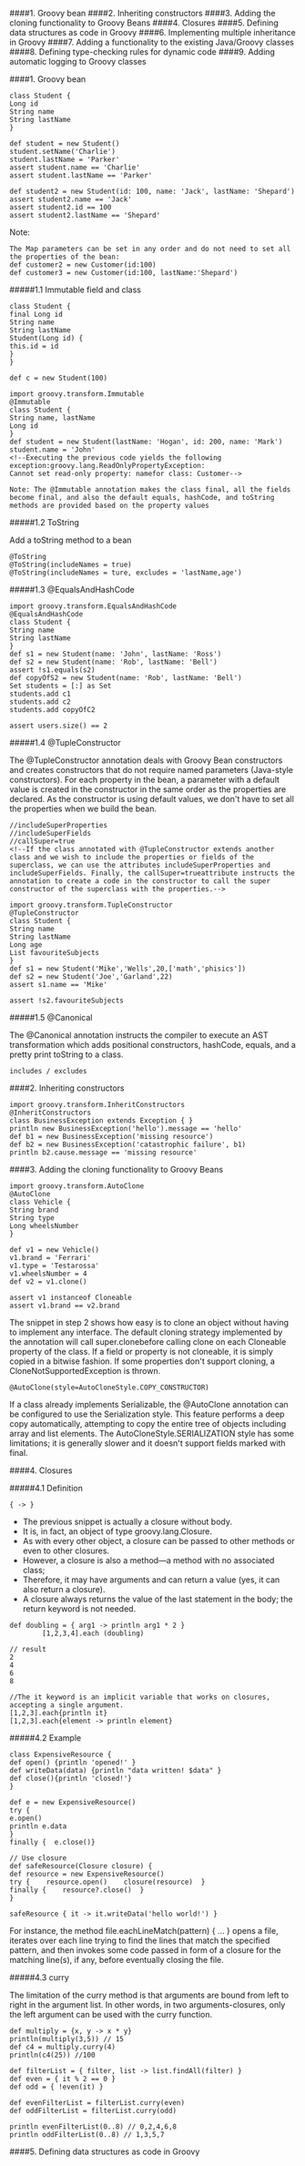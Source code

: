 

####1. Groovy bean
####2. Inheriting constructors
####3. Adding the cloning functionality to Groovy Beans
####4. Closures
####5. Defining data structures as code in Groovy
####6. Implementing multiple inheritance in Groovy
####7. Adding a functionality to the existing Java/Groovy classes
####8. Defining type-checking rules for dynamic code
####9. Adding automatic logging to Groovy classes


####1. Groovy bean

```
class Student {  
Long id  
String name  
String lastName
}
```

```
def student = new Student()
student.setName('Charlie')
student.lastName = 'Parker'
assert student.name == 'Charlie'
assert student.lastName == 'Parker'

def student2 = new Student(id: 100, name: 'Jack', lastName: 'Shepard')
assert student2.name == 'Jack'
assert student2.id == 100
assert student2.lastName == 'Shepard'
```

Note:
```
The Map parameters can be set in any order and do not need to set all the properties of the bean:
def customer2 = new Customer(id:100)
def customer3 = new Customer(id:100, lastName:'Shepard')
```

#####1.1 Immutable field and class
```
class Student {  
final Long id  
String name  
String lastName  
Student(Long id) {
this.id = id  
}
}

def c = new Student(100)
```

```
import groovy.transform.Immutable
@Immutable
class Student {  
String name, lastName  
Long id
}
def student = new Student(lastName: 'Hogan', id: 200, name: 'Mark')
student.name = 'John'
<!--Executing the previous code yields the following exception:groovy.lang.ReadOnlyPropertyException:
Cannot set read-only property: namefor class: Customer-->

Note: The @Immutable annotation makes the class final, all the fields become final, and also the default equals, hashCode, and toString methods are provided based on the property values
```

#####1.2 ToString

Add a toString method to  a bean
```
@ToString
@ToString(includeNames = true)
@ToString(includeNames = ture, excludes = 'lastName,age')
```

#####1.3 @EqualsAndHashCode
```
import groovy.transform.EqualsAndHashCode
@EqualsAndHashCode
class Student {  
String name  
String lastName
}
def s1 = new Student(name: 'John', lastName: 'Ross')
def s2 = new Student(name: 'Rob', lastName: 'Bell')
assert !s1.equals(s2)
def copyOfS2 = new Student(name: 'Rob', lastName: 'Bell')
Set students = [:] as Set
students.add c1
students.add c2
students.add copyOfC2

assert users.size() == 2
```

#####1.4 @TupleConstructor

The @TupleConstructor annotation deals with Groovy Bean constructors and creates constructors that do not require named parameters (Java-style constructors). For each property in the bean, a parameter with a default value is created in the constructor in the same order as the properties are declared. As the constructor is using default values,  we don't have to set all the properties when we build the bean.

```
//includeSuperProperties
//includeSuperFields
//callSuper=true
<!--If the class annotated with @TupleConstructor extends another class and we wish to include the properties or fields of the superclass, we can use the attributes includeSuperProperties and includeSuperFields. Finally, the callSuper=trueattribute instructs the annotation to create a code in the constructor to call the super constructor of the superclass with the properties.-->

import groovy.transform.TupleConstructor
@TupleConstructor
class Student {  
String name  
String lastName  
Long age  
List favouriteSubjects
}
def s1 = new Student('Mike','Wells',20,['math','phisics'])
def s2 = new Student('Joe','Garland',22)
assert s1.name == 'Mike'

assert !s2.favouriteSubjects
```

#####1.5 @Canonical

The @Canonical annotation instructs the compiler to execute an AST transformation which adds positional constructors, hashCode, equals, and a pretty print toString to a class.

```
includes / excludes
```

####2. Inheriting constructors 
```
import groovy.transform.InheritConstructors
@InheritConstructors
class BusinessException extends Exception { }
println new BusinessException('hello').message == 'hello'
def b1 = new BusinessException('missing resource')
def b2 = new BusinessException('catastrophic failure', b1)
println b2.cause.message == 'missing resource'
```

####3. Adding the cloning functionality to Groovy Beans

```
import groovy.transform.AutoClone
@AutoClone   
class Vehicle {
String brand  
String type  
Long wheelsNumber
}
```
```
def v1 = new Vehicle()
v1.brand = 'Ferrari'
v1.type = 'Testarossa'
v1.wheelsNumber = 4
def v2 = v1.clone()

assert v1 instanceof Cloneable
assert v1.brand == v2.brand
```
The snippet in step 2 shows how easy is to clone an object without having to implement any interface. The default cloning strategy implemented by the annotation will call super.clonebefore calling clone on each Cloneable property of the class. If a field or property is not cloneable, it is simply copied in a bitwise fashion. If some properties don't support cloning, a CloneNotSupportedException is thrown.

```
@AutoClone(style=AutoCloneStyle.COPY_CONSTRUCTOR)
```
If a class already implements Serializable, the @AutoClone annotation can be configured to use the Serialization style. This feature performs a deep copy automatically, attempting to copy the entire tree of objects including array and list elements. The AutoCloneStyle.SERIALIZATION style has some limitations; it is generally slower  and it doesn't support fields marked with final.


####4. Closures

#####4.1 Definition
```
{ -> }
```
* The previous snippet is actually a closure without body. 
* It is, in fact, an object of type groovy.lang.Closure. 
* As with every other object, a closure can be passed to other methods or even to other closures. 
* However, a closure is also a method—a method with no associated class; 
* Therefore, it may have arguments and can return a value (yes, it can also return a closure). 
* A closure always returns the value of the last statement in the body; the return keyword is not needed. 

```
def doubling = { arg1 -> println arg1 * 2 }
        [1,2,3,4].each (doubling)
        
// result
2
4
6
8
```

```
//The it keyword is an implicit variable that works on closures, accepting a single argument.  
[1,2,3].each{println it}
[1,2,3].each{element -> println element}
```

#####4.2 Example
```
class ExpensiveResource {
def open() {println 'opened!' }    
def writeData(data) {println "data written! $data" }    
def close(){println 'closed!'}
}

def e = new ExpensiveResource()
try {  
e.open()  
println e.data
} 
finally {  e.close()}
```

```
// Use closure
def safeResource(Closure closure) {  
def resource = new ExpensiveResource()  
try {    resource.open()    closure(resource)  } 
finally {    resource?.close()  }
}

safeResource { it -> it.writeData('hello world!') }
```

For instance, the method file.eachLineMatch(pattern) { ... } opens a file, iterates over each line trying to find the lines that match the specified pattern, and then invokes some code passed in form of a closure for the matching line(s), if any, before eventually closing the file.


#####4.3 curry

The limitation of the curry method is that arguments are bound from left to right in the argument list. In other words, in two arguments-closures, only the left argument can be used with the curry function.
```
def multiply = {x, y -> x * y}
println(multiply(3,5)) // 15
def c4 = multiply.curry(4)
println(c4(25)) //100
```

```
def filterList = { filter, list -> list.findAll(filter) }
def even = { it % 2 == 0 }
def odd = { !even(it) }

def evenFilterList = filterList.curry(even)
def oddFilterList = filterList.curry(odd)

println evenFilterList(0..8) // 0,2,4,6,8
println oddFilterList(0..8) // 1,3,5,7
```

####5. Defining data structures as code in Groovy





